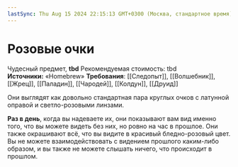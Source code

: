 ```yaml
---
lastSync: Thu Aug 15 2024 22:15:13 GMT+0300 (Москва, стандартное время)
---
```

# Розовые очки

Чудесный предмет, **tbd**
Рекомендуемая стоимость: tbd
**Источники:** «Homebrew»
**Требования**: [[Следопыт]], [[Волшебник]], [[Жрец]], [[Паладин]], [[Чародей]], [[Колдун]], [[Друид]]

Они выглядят как довольно стандартная пара круглых очков с латунной оправой и светло-розовыми линзами.

**Раз в день**, когда вы надеваете их, они показывают вам вид именно того, что вы можете видеть без них, но ровно на час в прошлое. Они также окрашивают всё, что вы видите в красивый бледно-розовый цвет. Вы не можете взаимодействовать с видением прошлого каким-либо образом, и вы также не можете слышать ничего, что происходит в прошлом.